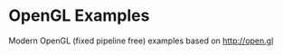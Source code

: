 OpenGL Examples
===============

Modern OpenGL (fixed pipeline free) examples based on http://open.gl
